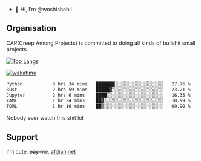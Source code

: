 - 👋 Hi, I’m @woshishabii

## Organisation

CAP(Creep Among Projects) is committed to doing all kinds of bullshit small projects.

[![Top Langs](https://github-readme-stats.vercel.app/api/top-langs/?username=woshishabii&layout=compact)](https://github.com/anuraghazra/github-readme-stats)

[![wakatime](https://wakatime.com/badge/user/34d02784-acc1-4a16-82d7-33fdb53c4ed6.svg)](https://wakatime.com/@34d02784-acc1-4a16-82d7-33fdb53c4ed6)


<!--START_SECTION:waka-->

```txt
Python           3 hrs 34 mins   ███████░░░░░░░░░░░░░░░░░░   27.76 %
Rust             2 hrs 59 mins   █████▓░░░░░░░░░░░░░░░░░░░   23.21 %
Jupyter          2 hrs 6 mins    ████░░░░░░░░░░░░░░░░░░░░░   16.35 %
YAML             1 hr 24 mins    ██▓░░░░░░░░░░░░░░░░░░░░░░   10.99 %
TOML             1 hr 16 mins    ██▒░░░░░░░░░░░░░░░░░░░░░░   09.90 %
```

<!--END_SECTION:waka-->

Nobody ever watch this shit lol

## Support
I'm cute, ~~pay me~~.
[afdian.net](https://afdian.com/a/woshishabi)

<!---
woshishabii/woshishabii is a ✨ special ✨ repository because its `README.md` (this file) appears on your GitHub profile.
You can click the Preview link to take a look at your changes.
--->
